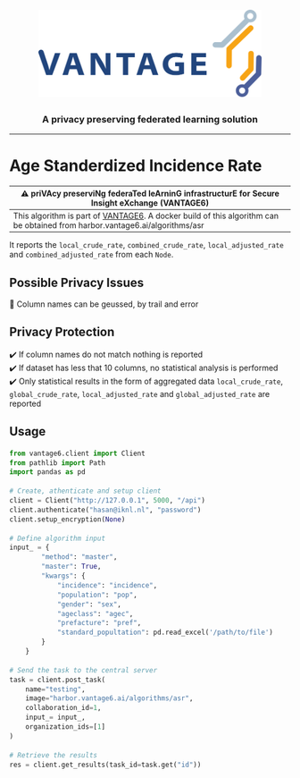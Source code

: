 <h1 align="center">
  <br>
  <a href="https://vantage6.ai"><img src="https://github.com/IKNL/guidelines/blob/master/resources/logos/vantage6.png?raw=true" alt="vantage6" width="400"></a>
</h1>

<h3 align=center> A privacy preserving federated learning solution</h3>

--------------------

# Age Standerdized Incidence Rate
|:warning: priVAcy preserviNg federaTed leArninG infrastructurE for Secure Insight eXchange (VANTAGE6) |
|------------------|
| This algorithm is part of [VANTAGE6](https://github.com/IKNL/vantage6). A docker build of this algorithm can be obtained from harbor.vantage6.ai/algorithms/asr |

It reports the `local_crude_rate`, `combined_crude_rate`, `local_adjusted_rate` and `combined_adjusted_rate` from each `Node`.

## Possible Privacy Issues

🚨 Column names can be geussed, by trail and error

## Privacy Protection

✔️ If column names do not match nothing is reported <br />
✔️ If dataset has less that 10 columns, no statistical analysis is performed <br />
✔️ Only statistical results in the form of aggregated data `local_crude_rate`, `global_crude_rate`, `local_adjusted_rate` and `global_adjusted_rate`
are reported

## Usage
```python
from vantage6.client import Client
from pathlib import Path
import pandas as pd

# Create, athenticate and setup client
client = Client("http://127.0.0.1", 5000, "/api")
client.authenticate("hasan@iknl.nl", "password")
client.setup_encryption(None)

# Define algorithm input
input_ = {
        "method": "master",
        "master": True,
        "kwargs": {
            "incidence": "incidence",
            "population": "pop",
            "gender": "sex",
            "ageclass": "agec",
            "prefacture": "pref",
            "standard_popultation": pd.read_excel('/path/to/file')
        }
    }

# Send the task to the central server
task = client.post_task(
    name="testing",
    image="harbor.vantage6.ai/algorithms/asr",
    collaboration_id=1,
    input_= input_,
    organization_ids=[1]
)

# Retrieve the results
res = client.get_results(task_id=task.get("id"))
